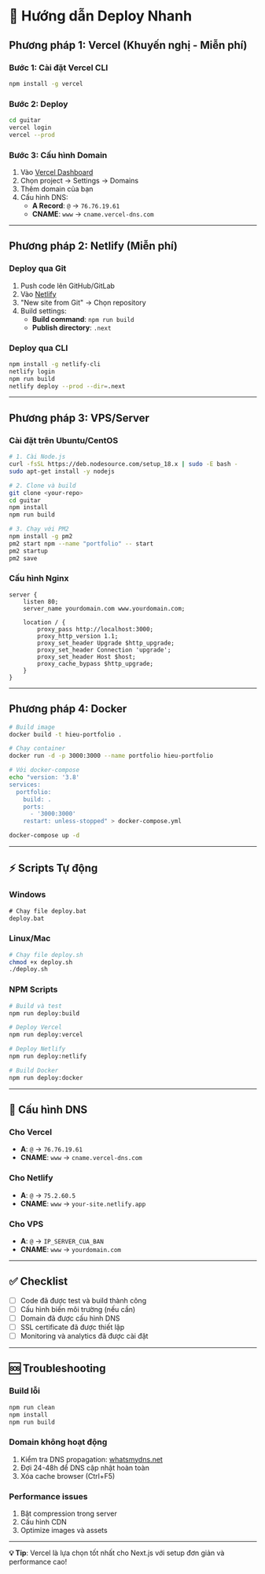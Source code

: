# 🚀 Hướng dẫn Deploy Nhanh

## Phương pháp 1: Vercel (Khuyến nghị - Miễn phí)

### Bước 1: Cài đặt Vercel CLI
```bash
npm install -g vercel
```

### Bước 2: Deploy
```bash
cd guitar
vercel login
vercel --prod
```

### Bước 3: Cấu hình Domain
1. Vào [Vercel Dashboard](https://vercel.com/dashboard)
2. Chọn project → Settings → Domains
3. Thêm domain của bạn
4. Cấu hình DNS:
   - **A Record**: `@` → `76.76.19.61`
   - **CNAME**: `www` → `cname.vercel-dns.com`

---

## Phương pháp 2: Netlify (Miễn phí)

### Deploy qua Git
1. Push code lên GitHub/GitLab
2. Vào [Netlify](https://netlify.com)
3. "New site from Git" → Chọn repository
4. Build settings:
   - **Build command**: `npm run build`
   - **Publish directory**: `.next`

### Deploy qua CLI
```bash
npm install -g netlify-cli
netlify login
npm run build
netlify deploy --prod --dir=.next
```

---

## Phương pháp 3: VPS/Server

### Cài đặt trên Ubuntu/CentOS
```bash
# 1. Cài Node.js
curl -fsSL https://deb.nodesource.com/setup_18.x | sudo -E bash -
sudo apt-get install -y nodejs

# 2. Clone và build
git clone <your-repo>
cd guitar
npm install
npm run build

# 3. Chạy với PM2
npm install -g pm2
pm2 start npm --name "portfolio" -- start
pm2 startup
pm2 save
```

### Cấu hình Nginx
```nginx
server {
    listen 80;
    server_name yourdomain.com www.yourdomain.com;
    
    location / {
        proxy_pass http://localhost:3000;
        proxy_http_version 1.1;
        proxy_set_header Upgrade $http_upgrade;
        proxy_set_header Connection 'upgrade';
        proxy_set_header Host $host;
        proxy_cache_bypass $http_upgrade;
    }
}
```

---

## Phương pháp 4: Docker

```bash
# Build image
docker build -t hieu-portfolio .

# Chạy container
docker run -d -p 3000:3000 --name portfolio hieu-portfolio

# Với docker-compose
echo "version: '3.8'
services:
  portfolio:
    build: .
    ports:
      - '3000:3000'
    restart: unless-stopped" > docker-compose.yml

docker-compose up -d
```

---

## ⚡ Scripts Tự động

### Windows
```cmd
# Chạy file deploy.bat
deploy.bat
```

### Linux/Mac
```bash
# Chạy file deploy.sh
chmod +x deploy.sh
./deploy.sh
```

### NPM Scripts
```bash
# Build và test
npm run deploy:build

# Deploy Vercel
npm run deploy:vercel

# Deploy Netlify
npm run deploy:netlify

# Build Docker
npm run deploy:docker
```

---

## 🔧 Cấu hình DNS

### Cho Vercel
- **A**: `@` → `76.76.19.61`
- **CNAME**: `www` → `cname.vercel-dns.com`

### Cho Netlify
- **A**: `@` → `75.2.60.5`
- **CNAME**: `www` → `your-site.netlify.app`

### Cho VPS
- **A**: `@` → `IP_SERVER_CUA_BAN`
- **CNAME**: `www` → `yourdomain.com`

---

## ✅ Checklist

- [ ] Code đã được test và build thành công
- [ ] Cấu hình biến môi trường (nếu cần)
- [ ] Domain đã được cấu hình DNS
- [ ] SSL certificate đã được thiết lập
- [ ] Monitoring và analytics đã được cài đặt

---

## 🆘 Troubleshooting

### Build lỗi
```bash
npm run clean
npm install
npm run build
```

### Domain không hoạt động
1. Kiểm tra DNS propagation: [whatsmydns.net](https://whatsmydns.net)
2. Đợi 24-48h để DNS cập nhật hoàn toàn
3. Xóa cache browser (Ctrl+F5)

### Performance issues
1. Bật compression trong server
2. Cấu hình CDN
3. Optimize images và assets

---

**💡 Tip**: Vercel là lựa chọn tốt nhất cho Next.js với setup đơn giản và performance cao!